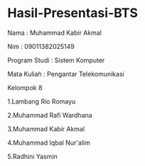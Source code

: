 # Hasil-Presentasi-BTS
Nama  : Muhammad Kabir Akmal

Nim   : 09011382025149

Program Studi : Sistem Komputer

Mata Kuliah : Pengantar Telekomunikasi

Kelompok 8

1.Lambang Rio Romayu

2.Muhammad Rafi Wardhana

3.Muhammad Kabir Akmal

4.Muhammad Iqbal Nur'alim

5.Radhini Yasmin
